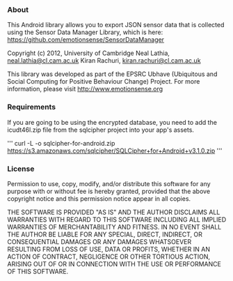 ### About
This Android library allows you to export JSON sensor data that
is collected using the Sensor Data Manager Library, which is here:
https://github.com/emotionsense/SensorDataManager

 Copyright (c) 2012, University of Cambridge
 Neal Lathia, neal.lathia@cl.cam.ac.uk
 Kiran Rachuri, kiran.rachuri@cl.cam.ac.uk

This library was developed as part of the EPSRC Ubhave (Ubiquitous and
Social Computing for Positive Behaviour Change) Project. For more
information, please visit http://www.emotionsense.org

### Requirements

If you are going to be using the encrypted database, you need to add the icudt46l.zip file from the sqlcipher project into your app's assets.

'''
curl -L -o sqlcipher-for-android.zip https://s3.amazonaws.com/sqlcipher/SQLCipher+for+Android+v3.1.0.zip
'''

### License

Permission to use, copy, modify, and/or distribute this software for any
purpose with or without fee is hereby granted, provided that the above
copyright notice and this permission notice appear in all copies.

THE SOFTWARE IS PROVIDED "AS IS" AND THE AUTHOR DISCLAIMS ALL WARRANTIES
WITH REGARD TO THIS SOFTWARE INCLUDING ALL IMPLIED WARRANTIES OF
MERCHANTABILITY AND FITNESS. IN NO EVENT SHALL THE AUTHOR BE LIABLE FOR ANY
SPECIAL, DIRECT, INDIRECT, OR CONSEQUENTIAL DAMAGES OR ANY DAMAGES
WHATSOEVER RESULTING FROM LOSS OF USE, DATA OR PROFITS, WHETHER IN AN
ACTION OF CONTRACT, NEGLIGENCE OR OTHER TORTIOUS ACTION, ARISING OUT OF OR
IN CONNECTION WITH THE USE OR PERFORMANCE OF THIS SOFTWARE.

